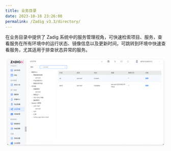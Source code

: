 ```yaml
---
title: 业务目录
date: 2023-10-18 23:26:08
permalink: /Zadig v3.3/directory/
---
```


在业务目录中提供了 Zadig 系统中的服务管理视角，可快速检索项目、服务，查看服务在所有环境中的运行状态、镜像信息以及更新时间，可跳转到环境中快速查看服务，尤其适用于排查状态异常的服务。

![版本交付](../../../_images/directory_details.png '版本交付')
